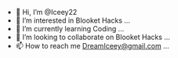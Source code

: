 - 👋 Hi, I’m @Iceey22
- 👀 I’m interested in Blooket Hacks ...
- 🌱 I’m currently learning Coding ...
- 💞️ I’m looking to collaborate on Blooket Hacks ...
- 📫 How to reach me DreamIceey@gmail.com ...

<!---
Iceey22/Iceey22 is a ✨ special ✨ repository because its `README.md` (this file) appears on your GitHub profile.
You can click the Preview link to take a look at your changes.
--->
